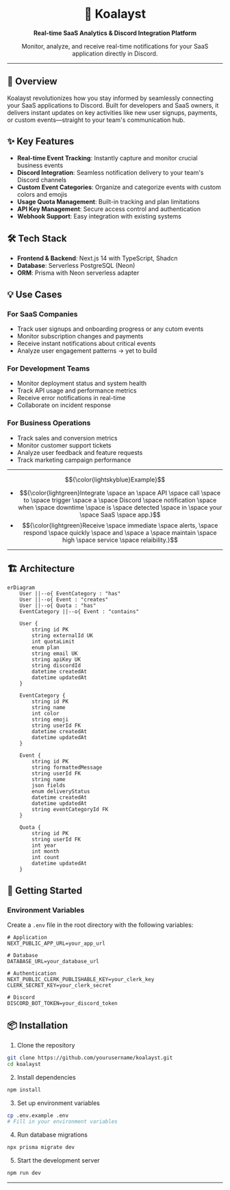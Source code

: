 <!-- Title and Description -->
<div align="center">
  <h1>🐨 Koalayst</h1>
  <p><strong>Real-time SaaS Analytics & Discord Integration Platform</strong></p>
  <p>Monitor, analyze, and receive real-time notifications for your SaaS application directly in Discord.</p>
</div>

---
## 🌟 Overview
Koalayst revolutionizes how you stay informed by seamlessly connecting your SaaS applications to Discord. Built for developers and SaaS owners, it delivers instant updates on key activities like new user signups, payments, or custom events—straight to your team's communication hub.

## ✨ Key Features
- **Real-time Event Tracking**: Instantly capture and monitor crucial business events
- **Discord Integration**: Seamless notification delivery to your team's Discord channels
- **Custom Event Categories**: Organize and categorize events with custom colors and emojis
- **Usage Quota Management**: Built-in tracking and plan limitations
- **API Key Management**: Secure access control and authentication
- **Webhook Support**: Easy integration with existing systems

## 🛠️ Tech Stack
- **Frontend & Backend**: Next.js 14 with TypeScript, Shadcn
- **Database**: Serverless PostgreSQL (Neon)
- **ORM**: Prisma with Neon serverless adapter

  
## 💡 Use Cases

### For SaaS Companies
- Track user signups and onboarding progress or any cutom events 
- Monitor subscription changes and payments
- Receive instant notifications about critical events
- Analyze user engagement patterns -> yet to build

### For Development Teams
- Monitor deployment status and system health
- Track API usage and performance metrics
- Receive error notifications in real-time
- Collaborate on incident response

### For Business Operations
- Track sales and conversion metrics
- Monitor customer support tickets
- Analyze user feedback and feature requests
- Track marketing campaign performance

---
$${\color{lightskyblue}Example}$$
- $${\color{lightgreen}Integrate  \space an  \space API \space call  \space to \space trigger \space a \space Discord \space notification \space when \space downtime \space is \space detected \space in \space your \space SaaS \space app.}$$
- $${\color{lightgreen}Receive  \space immediate  \space alerts, \space respond  \space quickly \space and \space a \space maintain \space high  \space service \space relaibility.}$$
---

## 🏗️ Architecture
```mermaid
erDiagram
    User ||--o{ EventCategory : "has"
    User ||--o{ Event : "creates"
    User ||--o{ Quota : "has"
    EventCategory ||--o{ Event : "contains"
    
    User {
        string id PK
        string externalId UK
        int quotaLimit
        enum plan
        string email UK
        string apiKey UK
        string discordId
        datetime createdAt
        datetime updatedAt
    }
    
    EventCategory {
        string id PK
        string name
        int color
        string emoji
        string userId FK
        datetime createdAt
        datetime updatedAt
    }
    
    Event {
        string id PK
        string formattedMessage
        string userId FK
        string name
        json fields
        enum deliveryStatus
        datetime createdAt
        datetime updatedAt
        string eventCategoryId FK
    }
    
    Quota {
        string id PK
        string userId FK
        int year
        int month
        int count
        datetime updatedAt
    }
```

    
## 🚀 Getting Started

### Environment Variables
Create a `.env` file in the root directory with the following variables:
```env
# Application
NEXT_PUBLIC_APP_URL=your_app_url

# Database
DATABASE_URL=your_database_url

# Authentication
NEXT_PUBLIC_CLERK_PUBLISHABLE_KEY=your_clerk_key
CLERK_SECRET_KEY=your_clerk_secret

# Discord
DISCORD_BOT_TOKEN=your_discord_token
```

## 📦 Installation

1. Clone the repository
```bash
git clone https://github.com/yourusername/koalayst.git
cd koalayst
```

2. Install dependencies
```bash
npm install
```

3. Set up environment variables
```bash
cp .env.example .env
# Fill in your environment variables
```

4. Run database migrations
```bash
npx prisma migrate dev
```

5. Start the development server
```bash
npm run dev
```
---
